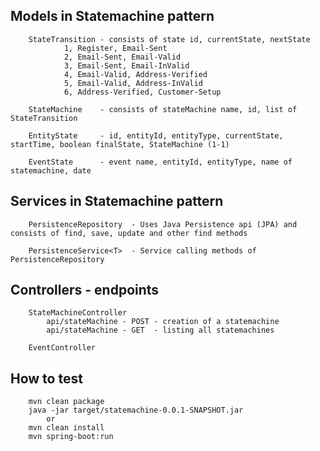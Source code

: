 ## Models in Statemachine pattern
    
        StateTransition - consists of state id, currentState, nextState
                1, Register, Email-Sent
                2, Email-Sent, Email-Valid
                3, Email-Sent, Email-InValid
                4, Email-Valid, Address-Verified
                5, Email-Valid, Address-InValid
                6, Address-Verified, Customer-Setup
                
        StateMachine    - consists of stateMachine name, id, list of StateTransition 
        
        EntityState     - id, entityId, entityType, currentState, startTime, boolean finalState, StateMachine (1-1)
        
        EventState      - event name, entityId, entityType, name of statemachine, date
        
        
## Services in Statemachine pattern       

        PersistenceRepository  - Uses Java Persistence api (JPA) and consists of find, save, update and other find methods
        
        PersistenceService<T>  - Service calling methods of PersistenceRepository
        
        
## Controllers - endpoints        
    
        StateMachineController
            api/stateMachine - POST - creation of a statemachine
            api/stateMachine - GET  - listing all statemachines
        
        EventController

## How to test

        mvn clean package
        java -jar target/statemachine-0.0.1-SNAPSHOT.jar
            or
        mvn clean install
        mvn spring-boot:run